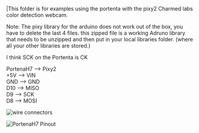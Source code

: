 |This folder is for examples using the portenta with the pixy2 Charmed labs color detection webcam.

Note: The pixy library for the arduino does not work out of the box, you have to delete the last 4 files. this zipped file is a working Adruno library that needs to be unzipped and then put in your local libraries folder. (where all your other libraries are stored.)


I think SCK on the Portenta is CK

PortenaH7 --> Pixy2  
+5V --> VIN     
GND --> GND   
D10 --> MISO   
D9  --> SCK   
D8  --> MOSI   





![wire connectors](https://github.com/hpssjellis/my-examples-for-the-arduino-portentaH7/raw/master/image-video/pixy2-wiring.png)


![PortenaH7 Pinout](https://github.com/hpssjellis/my-examples-for-the-arduino-portentaH7/raw/master/image-video/bothPinout.png)
